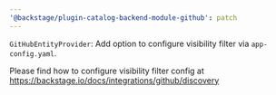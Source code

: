 ```yaml
---
'@backstage/plugin-catalog-backend-module-github': patch
---
```


`GitHubEntityProvider`: Add option to configure visibility filter via `app-config.yaml`.

Please find how to configure visibility filter config at https://backstage.io/docs/integrations/github/discovery

